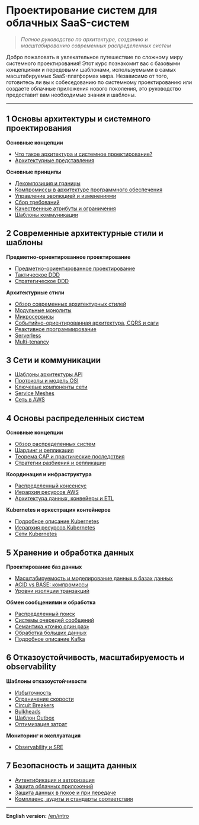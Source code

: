 # Проектирование систем для облачных SaaS-систем
  
> *Полное руководство по архитектуре, созданию и масштабированию современных распределенных систем*
  
Добро пожаловать в увлекательное путешествие по сложному миру системного проектирования! Этот курс познакомит вас с базовыми концепциями и передовыми шаблонами, используемыми в самых масштабируемых SaaS-платформах мира. Независимо от того, готовитесь ли вы к собеседованию по системному проектированию или создаете облачные приложения нового поколения, это руководство предоставит вам необходимые знания и шаблоны.
  
---
  
## 1 Основы архитектуры и системного проектирования
  
**Основные концепции**
- [Что такое архитектура и системное проектирование?](1_architecture_basics/what_is_architecture_system_design_ru.md)
- [Архитектурные представления](1_architecture_basics/architectural_views_ru.md)
  
**Основные принципы**
- [Декомпозиция и границы](1_architecture_basics/decomposition_boundaries_ru.md)
- [Компромиссы в архитектуре программного обеспечения](1_architecture_basics/architecture_tradeoffs_ru.md)
- [Управление эволюцией и изменениями](1_architecture_basics/evolution_change_management_ru.md)
- [Сбор требований](1_architecture_basics/requirements_ru.md)
- [Качественные атрибуты и ограничения](1_architecture_basics/quality_attributes_constraints_ru.md)
- [Шаблоны коммуникации](1_architecture_basics/communication_patterns_ru.md)
  
## 2 Современные архитектурные стили и шаблоны
  
**Предметно-ориентированное проектирование**
- [Предметно-ориентированное проектирование](2_architectural_patterns/domain_driven_design_ru.md)
- [Тактическое DDD](2_architectural_patterns/tactical_ddd_ru.md)
- [Стратегическое DDD](2_architectural_patterns/strategic_ddd_ru.md)
  
**Архитектурные стили**
- [Обзор современных архитектурных стилей](2_architectural_patterns/modern_architectural_styles_ru.md)
- [Модульные монолиты](2_architectural_patterns/modular_monoliths_ru.md)
- [Микросервисы](2_architectural_patterns/microservices_ru.md)
- [Событийно-ориентированная архитектура, CQRS и саги](2_architectural_patterns/eda_ru.md)
- [Реактивное программирование](2_architectural_patterns/reactive_ru.md)
- [Serverless](2_architectural_patterns/serverless_ru.md)
- [Multi-tenancy](2_architectural_patterns/multitenancy_ru.md)
  
## 3 Сети и коммуникации
  
- [Шаблоны архитектуры API](3_network_and_communication/api_architecture_ru.md)
- [Протоколы и модель OSI](3_network_and_communication/protocols_osi_model_ru.md)
- [Ключевые компоненты сети](3_network_and_communication/network_components_ru.md)
- [Service Meshes](3_network_and_communication/service_meshes_ru.md)
- [Сеть в AWS](3_network_and_communication/network_aws_ru.md)
  
## 4 Основы распределенных систем
  
**Основные концепции**
- [Обзор распределенных систем](4_distributed_systems/overview_ru.md)
- [Шардинг и репликация](4_distributed_systems/sharding_replication_ru.md)
- [Теорема CAP и практические последствия](4_distributed_systems/cap_ru.md)
- [Стратегии разбиения и репликации](4_distributed_systems/DBs_ru.md)
  
**Координация и инфраструктура**
- [Распределенный консенсус](4_distributed_systems/consensus_ru.md)
- [Иерархия ресурсов AWS](4_distributed_systems/aws_resource_hierarchy_guide_ru.md)
- [Архитектура данных, конвейеры и ETL](5_data_storage/data_architecture_ru.md)
  
**Kubernetes и оркестрация контейнеров**
- [Подробное описание Kubernetes](4_distributed_systems/kubernetes_architecture_ru.md)
- [Иерархия ресурсов Kubernetes](4_distributed_systems/kubernetes_resource_hierarchy_guide_ru.md)
- [Сети Kubernetes](4_distributed_systems/kubernetes_networking_ru.md)
  
## 5 Хранение и обработка данных
  
**Проектирование баз данных**
- [Масштабируемость и моделирование данных в базах данных](5_data_storage/scalability_db_ru.md)
- [ACID vs BASE: компромиссы](5_data_storage/acid_base_ru.md)
- [Уровни изоляции транзакций](5_data_storage/isolation_levels_ru.md)
  
**Обмен сообщениями и обработка**
- [Распределенный поиск](5_data_storage/distributed_search_ru.md)
- [Системы очередей сообщений](5_data_storage/message_brokers_ru.md)
- [Семантика «точно один раз»](5_data_storage/exactly_once_ru.md)
- [Обработка больших данных](5_data_storage/big_data_ru.md)
- [Подробное описание Kafka](5_data_storage/kafka_deep_dive_ru.md)
  
## 6 Отказоустойчивость, масштабируемость и observability
  
**Шаблоны отказоустойчивости**
- [Избыточность](6_fault_tolerance/redundancy_ru.md)
- [Ограничение скорости](6_fault_tolerance/rate_limiting_ru.md)
- [Circuit Breakers](6_fault_tolerance/circuit_breakers_ru.md)
- [Bulkheads](6_fault_tolerance/bulkheads_ru.md)
- [Шаблон Outbox](6_fault_tolerance/outbox_pattern_ru.md)
- [Оптимизация затрат](6_fault_tolerance/cost_optimization_ru.md)
  
**Мониторинг и эксплуатация**
- [Observability и SRE](6_fault_tolerance/observability_and_sre_ru.md)
  
## 7 Безопасность и защита данных
  
- [Аутентификация и авторизация](7_security_and_data_protection/auth_ru.md)
- [Защита облачных приложений](7_security_and_data_protection/securing_ru.md)
- [Защита данных в покое и при передаче](7_security_and_data_protection/securing_rest_transit_ru.md)
- [Комплаенс, аудиты и стандарты соответствия](7_security_and_data_protection/compliance_ru.md)
  
---
  
**English version:** [/en/intro](/en/intro)
